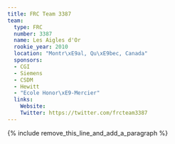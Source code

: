 ```yaml
---
title: FRC Team 3387
team:
  type: FRC
  number: 3387
  name: Les Aigles d'Or
  rookie_year: 2010
  location: "Montr\xE9al, Qu\xE9bec, Canada"
  sponsors:
  - CGI
  - Siemens
  - CSDM
  - Hewitt
  - "Ecole Honor\xE9-Mercier"
  links:
    Website:
    Twitter: https://twitter.com/frcteam3387
---
```


{% include remove_this_line_and_add_a_paragraph %}
